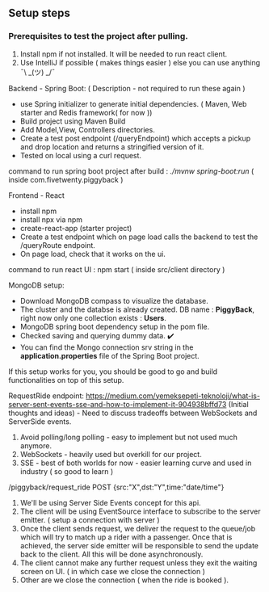 ## Setup steps

### Prerequisites to test the project after pulling.
1) Install npm if not installed. It will be needed to run react client.
2) Use IntelliJ if possible ( makes things easier ) else you can use anything  ¯\\ _(ツ) _/¯


Backend - Spring Boot: ( Description - not required to run these again )
* use Spring initializer to generate initial dependencies. ( Maven, Web starter and Redis framework( for now ))
* Build project using Maven Build
* Add Model,View, Controllers directories.
* Create a test post endpoint (/queryEndpoint) which accepts a pickup and drop location and returns a stringified version of it.
* Tested on local using a curl request.

command to run spring boot project after build :  *./mvnw spring-boot:run* ( inside com.fivetwenty.piggyback )


Frontend - React
* install npm
* install npx via npm
* create-react-app (starter project)
* Create a test endpoint which on page load calls the backend to test the /queryRoute endpoint.
* On page load, check that it works on the ui.

command to run react UI : npm start ( inside src/client directory )


MongoDB setup:
* Download MongoDB compass to visualize the database.
* The cluster and the databse is already created. DB name : **PiggyBack**, right now only one collection exists : **Users**.
* MongoDB spring boot dependency setup in the pom file.
* Checked saving and querying dummy data. ✔️
* You can find the Mongo connection srv string in the **application.properties** file of the Spring Boot project.

If this setup works for you, you should be good to go and build functionalities on top of this setup.






RequestRide endpoint: 
https://medium.com/yemeksepeti-teknoloji/what-is-server-sent-events-sse-and-how-to-implement-it-904938bffd73
(Initial thoughts and ideas) - Need to discuss tradeoffs between WebSockets and ServerSide events.
1. Avoid polling/long polling - easy to implement but not used much anymore.
2. WebSockets - heavily used but overkill for our project.
3. SSE - best of both worlds for now - easier learning curve and used in industry ( so good to learn )

/piggyback/request_ride
POST
{src:"X",dst:"Y",time:"date/time"}

1. We'll be using Server Side Events concept for this api. 
2. The client will be using EventSource interface to subscribe to the server emitter. ( setup a connection with server )
3. Once the client sends request, we deliver the request to the queue/job which will try to match up a rider with a passenger. Once that is achieved, the server side emitter will be responsible to send the update back to the client. All this will be done asynchronously.
4. The client cannot make any further request unless they exit the waiting screen on UI. ( in which case we close the connection )
5. Other are we close the connection ( when the ride is booked ).

